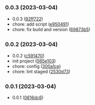 ## <small>0.0.3 (2023-03-04)</small>

* 0.0.3 ([92ff722](https://github.com/gapon2401/my-react-typescript-package/commit/92ff722))
* chore: add script ([e950491](https://github.com/gapon2401/my-react-typescript-package/commit/e950491))
* chore: fix build and version ([69873b5](https://github.com/gapon2401/my-react-typescript-package/commit/69873b5))



## <small>0.0.2 (2023-03-04)</small>

* 0.0.2 ([c591470](https://github.com/gapon2401/my-react-typescript-package/commit/c591470))
* init project ([065e103](https://github.com/gapon2401/my-react-typescript-package/commit/065e103))
* chore: config ([300a1ce](https://github.com/gapon2401/my-react-typescript-package/commit/300a1ce))
* chore: lint staged ([2530d73](https://github.com/gapon2401/my-react-typescript-package/commit/2530d73))



## <small>0.0.1 (2023-03-04)</small>

* 0.0.1 ([0616dc6](https://github.com/gapon2401/my-react-typescript-package/commit/0616dc6))



